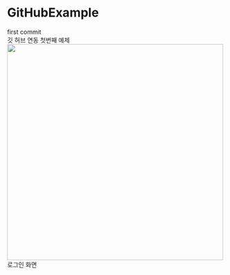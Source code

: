 # GitHubExample
first commit\
깃 허브 연동 첫번째 예제\
<img src = "https://user-images.githubusercontent.com/73328163/109750895-a2f9a700-7c20-11eb-9973-97c11bdd4c04.jpg" width="500">
로그인 화면
